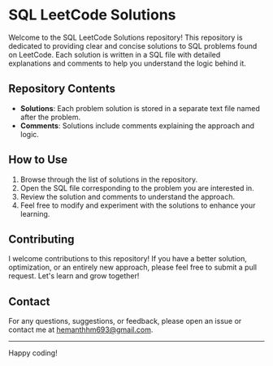 # SQL LeetCode Solutions

Welcome to the SQL LeetCode Solutions repository! This repository is dedicated to providing clear and concise solutions to SQL problems found on LeetCode. Each solution is written in a SQL file with detailed explanations and comments to help you understand the logic behind it.

## Repository Contents

- **Solutions**: Each problem solution is stored in a separate text file named after the problem.
- **Comments**: Solutions include comments explaining the approach and logic.

## How to Use

1. Browse through the list of solutions in the repository.
2. Open the SQL file corresponding to the problem you are interested in.
3. Review the solution and comments to understand the approach.
4. Feel free to modify and experiment with the solutions to enhance your learning.

## Contributing

I welcome contributions to this repository! If you have a better solution, optimization, or an entirely new approach, please feel free to submit a pull request. Let's learn and grow together!

## Contact

For any questions, suggestions, or feedback, please open an issue or contact me at hemanthhm693@gmail.com.

---

Happy coding!
